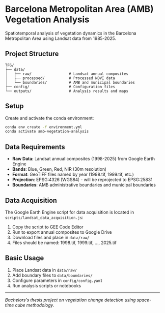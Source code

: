 # Barcelona Metropolitan Area (AMB) Vegetation Analysis

Spatiotemporal analysis of vegetation dynamics in the Barcelona Metropolitan Area using Landsat data from 1985-2025.

## Project Structure

```
TFG/
├── data/
│   ├── raw/                 # Landsat annual composites
│   ├── processed/           # Processed NDVI data
│   └── boundaries/          # AMB and municipal boundaries
├── config/                  # Configuration files
└── outputs/                 # Analysis results and maps
```

## Setup

Create and activate the conda environment:
```bash
conda env create -f environment.yml
conda activate amb-vegetation-analysis
```

## Data Requirements

- **Raw Data**: Landsat annual composites (1998-2025) from Google Earth Engine
- **Bands**: Blue, Green, Red, NIR (30m resolution)
- **Format**: GeoTIFF files named by year (1998.tif, 1999.tif, etc.)
- **Projection**: EPSG:4326 (WGS84) - will be reprojected to EPSG:25831
- **Boundaries**: AMB administrative boundaries and municipal boundaries

## Data Acquisition

The Google Earth Engine script for data acquisition is located in `scripts/landsat_data_acquisition.js`:

1. Copy the script to GEE Code Editor
2. Run to export annual composites to Google Drive  
3. Download files and place in `data/raw/`
4. Files should be named: 1998.tif, 1999.tif, ..., 2025.tif

## Basic Usage

1. Place Landsat data in `data/raw/`
2. Add boundary files to `data/boundaries/`
3. Configure parameters in `config/config.yaml`
4. Run analysis scripts or notebooks

---

*Bachelors's thesis project on vegetation change detection using space-time cube methodology.*
